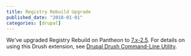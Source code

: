 ```yaml
---
title: Registry Rebuild Upgrade
published_date: "2018-01-01"
categories: [drupal]
---
```

We've upgraded Registry Rebuild on Pantheon to [7.x-2.5](https://www.drupal.org/project/registry_rebuild/releases/7.x-2.5). For details on using this Drush extension, see [Drupal Drush Command-Line Utility](/guides/drush/drush-commands#registry-rebuild).

